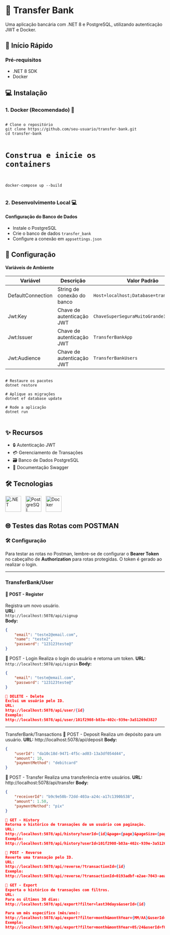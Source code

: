 # 🏦 Transfer Bank

Uma aplicação bancária com .NET 8 e PostgreSQL, utilizando autenticação JWT e Docker.

## 🚀 Início Rápido

### Pré-requisitos
<ul>
  <li>.NET 8 SDK</li>
  <li>Docker</li>
</ul>

## 💻 Instalação

<h3>1. Docker (Recomendado) 🐳</h3>
<pre>
<code>
# Clone o repositório
git clone https://github.com/seu-usuario/transfer-bank.git
cd transfer-bank

# Construa e inicie os containers
docker-compose up --build
</code>
</pre>

<h3>2. Desenvolvimento Local 💻</h3>

<h4>Configuração do Banco de Dados</h4>
<ul>
  <li>Instale o PostgreSQL</li>
  <li>Crie o banco de dados <code>transfer_bank</code></li>
  <li>Configure a conexão em <code>appsettings.json</code></li>
</ul>

## 🔧 Configuração

<h4>Variáveis de Ambiente</h4>
<table>
  <thead>
    <tr>
      <th>Variável</th>
      <th>Descrição</th>
      <th>Valor Padrão</th>
    </tr>
  </thead>
  <tbody>
    <tr>
      <td>DefaultConnection</td>
      <td>String de conexão do banco</td>
      <td><code>Host=localhost;Database=transfer_bank</code></td>
    </tr>
    <tr>
      <td>Jwt:Key</td>
      <td>Chave de autenticação JWT</td>
      <td><code>ChaveSuperSeguraMuitoGrande1234567890!</code></td>
    </tr>
    <tr>
      <td>Jwt:Issuer</td>
      <td>Chave de autenticação JWT</td>
      <td><code>TransferBankApp</code></td>
    </tr>
    <tr>
      <td>Jwt:Audience</td>
      <td>Chave de autenticação JWT</td>
      <td><code>TransferBankUsers</code></td>
    </tr>
  </tbody>
</table>

<pre>
<code>
# Restaure os pacotes
dotnet restore

# Aplique as migrações
dotnet ef database update

# Rode a aplicação
dotnet run
</code>
</pre>

## ✨ Recursos
<ul>
  <li>🔒 Autenticação JWT</li>
  <li>💳 Gerenciamento de Transações</li>
  <li>🗃️ Banco de Dados PostgreSQL</li>
  <li>📖 Documentação Swagger</li>
</ul>

## 🛠️ Tecnologias
<div>
  <img src="https://upload.wikimedia.org/wikipedia/commons/e/ee/.NET_Core_Logo.svg" alt=".NET" width="50" style="margin-right: 10px;">
  <img src="https://upload.wikimedia.org/wikipedia/commons/2/29/Postgresql_elephant.svg" alt="PostgreSQL" width="50" style="margin-right: 10px;">
  <img src="https://www.docker.com/wp-content/uploads/2022/03/Moby-logo.png" alt="Docker" width="50">
</div>

## 🌐 Testes das Rotas com POSTMAN

### 🛠️ Configuração
Para testar as rotas no Postman, lembre-se de configurar o **Bearer Token** no cabeçalho de **Authorization** para rotas protegidas. O token é gerado ao realizar o login.  

---

### TransferBank/User

#### 🔹 POST - Register
Registra um novo usuário.  
**URL:**  
`http://localhost:5078/api/signup`  
**Body:**
```json
{
    "email": "teste2@email.com",
    "name": "teste2",
    "password": "123123teste@"
}
```
🔹 POST - Login
Realiza o login do usuário e retorna um token.
**URL:**
`http://localhost:5078/api/signin`
**Body:**
```json
{
    "email": "teste@email.com",
    "password": "123123teste@"
}
```
```json
🔹 DELETE - Delete
Exclui um usuário pelo ID.
URL:
http://localhost:5078/api/user/{id}
Exemplo:
http://localhost:5078/api/user/101f2908-b83a-402c-939e-3a51269d3827
```
----

TransferBank/Transactions
🔹 POST - Deposit
Realiza um depósito para um usuário.
**URL:**
http://localhost:5078/api/deposit
**Body:**

```json
{
    "userId": "da10c18d-9471-4f5c-ad03-13a3df054d44",
    "amount": 10,
    "paymentMethod": "debitcard"
}
```
🔹 POST - Transfer
Realiza uma transferência entre usuários.
**URL:**
http://localhost:5078/api/transfer
**Body:**

```json
{
    "receiverId": "b9c9e50b-72dd-403a-a24c-a17c1390b538",
    "amount": 1.50,
    "paymentMethod": "pix"
}
```
```json
🔹 GET - History
Retorna o histórico de transações de um usuário com paginação.
URL:
http://localhost:5078/api/history?userId={id}&page={page}&pageSize={pageSize}
Exemplo:
http://localhost:5078/api/history?userId=101f2908-b83a-402c-939e-3a51269d3827&page=1&pageSize=10

🔹 POST - Reverse
Reverte uma transação pelo ID.
URL:
http://localhost:5078/api/reverse/?transactionId={id}
Exemplo:
http://localhost:5078/api/reverse/?transactionId=0193adbf-e2ae-7043-aea2-1bbb1277cafa

🔹 GET - Export
Exporta o histórico de transações com filtros.
URL:
Para os últimos 30 dias:
http://localhost:5078/api/export?filter=last30days&userId={id}

Para um mês específico (mês/ano):
http://localhost:5078/api/export?filter=month&monthYear={MM/AA}&userId={id}
Exemplo:
http://localhost:5078/api/export?filter=month&monthYear=05/24&userId=f0266dfb-4689-4bc6-b8b2-7d245079e45e
```



